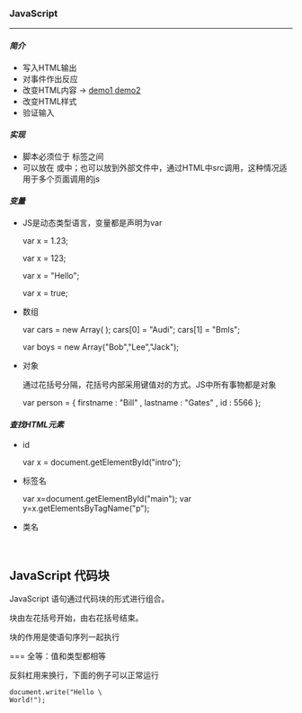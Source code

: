 ### **JavaScript**

----------------------

#### *简介*

- 写入HTML输出
- 对事件作出反应
- 改变HTML内容  -> <a href="http://www.w3school.com.cn/tiy/t.asp?f=js_intro_inner_html"> demo1 </a>  <a href="http://www.w3school.com.cn/tiy/t.asp?f=js_lightbulb"> demo2 </a>
- 改变HTML样式
- 验证输入



#### *实现*

- 脚本必须位于<script> 与 </script> 标签之间
- 可以放在<head> 或<body>中；也可以放到外部文件中，通过HTML中src调用<script  src="myScript.js"></script>，这种情况适用于多个页面调用的js



#### *变量*

 -  JS是动态类型语言，变量都是声明为var

    var  x = 1.23;

    var  x = 123;

    var  x = "Hello";

    var  x = true;

- 数组

  var  cars  =  new  Array( ); cars[0] = "Audi"; cars[1] = "Bmls";

  var  boys =  new  Array("Bob","Lee","Jack");

- 对象

  通过花括号分隔，花括号内部采用键值对的方式。JS中所有事物都是对象

  var  person = { firstname : "Bill" , lastname : "Gates" , id : 5566 };



#### *查找HTML元素*

- id

  var  x = document.getElementById("intro");

- 标签名

  var x=document.getElementById("main");
  var y=x.getElementsByTagName("p");

- 类名

  ​







## JavaScript 代码块

JavaScript 语句通过代码块的形式进行组合。

块由左花括号开始，由右花括号结束。

块的作用是使语句序列一起执行



===  全等：值和类型都相等



反斜杠用来换行，下面的例子可以正常运行

```
document.write("Hello \
World!");
```

